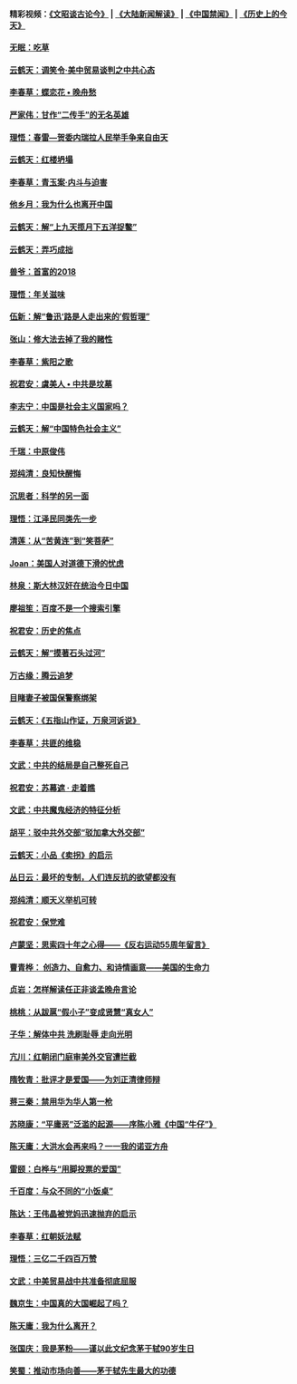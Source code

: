 #### 精彩视频：[《文昭谈古论今》](https://github.com/gfw-breaker/wenzhao/blob/master/README.md?t=01281530) | [《大陆新闻解读》](https://github.com/gfw-breaker/ntdtv-comedy/blob/master/README.md?t=01281530) | [《中国禁闻》](https://github.com/gfw-breaker/ntdtv-news/blob/master/README.md?t=01281530) | [《历史上的今天》](https://github.com/gfw-breaker/today-in-history/blob/master/README.md?t=01281530) 

#### [无眠：吃草](../pages/nsc993/n11007940.md?t=01281530) 

#### [云鹤天：调笑令‧美中贸易谈判之中共心态](../pages/nsc993/n11007670.md?t=01281530) 

#### [李春草：蝶恋花  •  晚舟愁](../pages/nsc993/n11006605.md?t=01281530) 

#### [严家伟：甘作“二传手”的无名英雄](../pages/nsc993/n11005340.md?t=01281530) 

#### [理悟：春雷—贺委内瑞拉人民举手争来自由天](../pages/nsc993/n11005334.md?t=01281530) 

#### [云鹤天：红楼坍塌](../pages/nsc993/n11005318.md?t=01281530) 

#### [李春草：青玉案·内斗与迫害](../pages/nsc993/n11005306.md?t=01281530) 

#### [他乡月：我为什么也离开中国](../pages/nsc993/n11003553.md?t=01281530) 

#### [云鹤天：解“上九天揽月下五洋捉鳖”](../pages/nsc993/n11000750.md?t=01281530) 

#### [云鹤天：弄巧成拙](../pages/nsc993/n11000722.md?t=01281530) 

#### [兽爷：首富的2018](../pages/nsc993/n11000693.md?t=01281530) 

#### [理悟：年关滋味](../pages/nsc993/n10998847.md?t=01281530) 

#### [伍新：解“鲁迅‘路是人走出来的’假哲理”](../pages/nsc993/n10998777.md?t=01281530) 

#### [张山：修大法去掉了我的赌性](../pages/nsc993/n10997702.md?t=01281530) 

#### [李春草：紫阳之歌](../pages/nsc993/n10997679.md?t=01281530) 

#### [祝君安：虞美人 • 中共是坟墓](../pages/nsc993/n10996090.md?t=01281530) 

#### [李志宁：中国是社会主义国家吗？](../pages/nsc993/n10996097.md?t=01281530) 

#### [云鹤天：解“中国特色社会主义”](../pages/nsc993/n10996043.md?t=01281530) 

#### [千瑞：中原俊伟](../pages/nsc993/n10995401.md?t=01281530) 

#### [郑纯清：良知快醒悔](../pages/nsc993/n10995385.md?t=01281530) 

#### [沉思者：科学的另一面](../pages/nsc993/n10996074.md?t=01281530) 

#### [理悟：江泽民同类先一步](../pages/nsc993/n10995378.md?t=01281530) 

#### [清莲：从“苦黄连”到“笑菩萨”](../pages/nsc993/n10995466.md?t=01281530) 

#### [Joan：美国人对道德下滑的忧虑](../pages/nsc993/n10995424.md?t=01281530) 

#### [林泉：斯大林汉奸在统治今日中国](../pages/nsc993/n10995210.md?t=01281530) 

#### [廖祖笙：百度不是一个搜索引擎](../pages/nsc993/n10994961.md?t=01281530) 

#### [祝君安：历史的焦点](../pages/nsc993/n10994925.md?t=01281530) 

#### [云鹤天：解“摸著石头过河”](../pages/nsc993/n10993325.md?t=01281530) 

#### [万古缘：腾云追梦](../pages/nsc993/n10993120.md?t=01281530) 

#### [目睹妻子被国保警察绑架](../pages/nsc993/n10991525.md?t=01281530) 

#### [云鹤天：《五指山作证，万泉河诉说》](../pages/nsc993/n10991603.md?t=01281530) 

#### [李春草：共匪的维稳](../pages/nsc993/n10991348.md?t=01281530) 

#### [文武：中共的结局是自己整死自己](../pages/nsc993/n10989899.md?t=01281530) 

#### [祝君安：苏幕遮 · 走着瞧](../pages/nsc993/n10988901.md?t=01281530) 

#### [文武：中共魔鬼经济的特征分析](../pages/nsc993/n10987387.md?t=01281530) 

#### [胡平：驳中共外交部“驳加拿大外交部”](../pages/nsc993/n10987378.md?t=01281530) 

#### [云鹤天：小品《卖拐》的启示](../pages/nsc993/n10984392.md?t=01281530) 

#### [丛日云：最坏的专制，人们连反抗的欲望都没有](../pages/nsc993/n10984377.md?t=01281530) 

#### [郑纯清：顺天义举机可转](../pages/nsc993/n10984369.md?t=01281530) 

#### [祝君安：保党难](../pages/nsc993/n10984362.md?t=01281530) 

#### [卢蒙坚：思索四十年之心得——《反右运动55周年留言》](../pages/nsc993/n10984355.md?t=01281530) 

#### [曹青桦： 创造力、自愈力、和诗情画意——美国的生命力](../pages/nsc993/n10984216.md?t=01281530) 

#### [贞岩：怎样解读任正非谈孟晚舟言论](../pages/nsc993/n10984650.md?t=01281530) 

#### [桃桃：从跋扈“假小子”变成贤慧“真女人”](../pages/nsc993/n10984416.md?t=01281530) 

#### [子华：解体中共 洗刷耻辱 走向光明](../pages/nsc993/n10984019.md?t=01281530) 

#### [亢川：红朝闭门庭审美外交官遭拦截](../pages/nsc993/n10984050.md?t=01281530) 

#### [隋牧青：批评才是爱国——为刘正清律师辩](../pages/nsc993/n10983057.md?t=01281530) 

#### [蒋三秦：禁用华为华人第一枪](../pages/nsc993/n10982973.md?t=01281530) 

#### [苏晓康：“平庸恶”泛滥的起源——序陈小雅《中国“牛仔”》](../pages/nsc993/n10982008.md?t=01281530) 

#### [陈天庸：大洪水会再来吗？一一我的诺亚方舟](../pages/nsc993/n10981086.md?t=01281530) 

#### [雷颐：白桦与“用脚投票的爱国”](../pages/nsc993/n10981048.md?t=01281530) 

#### [千百度：与众不同的“小饭桌”](../pages/nsc993/n10978639.md?t=01281530) 

#### [陈达：王伟晶被党妈迅速抛弃的启示](../pages/nsc993/n10976450.md?t=01281530) 

#### [李春草：红朝妖法赋](../pages/nsc993/n10976387.md?t=01281530) 

#### [理悟：三亿二千四百万赞](../pages/nsc993/n10975966.md?t=01281530) 

#### [文武：中美贸易战中共准备彻底屈服](../pages/nsc993/n10974571.md?t=01281530) 

#### [魏京生：中国真的大国崛起了吗？](../pages/nsc993/n10974530.md?t=01281530) 

#### [陈天庸：我为什么离开？](../pages/nsc993/n10974493.md?t=01281530) 

#### [张国庆：我是茅粉——谨以此文纪念茅于轼90岁生日](../pages/nsc993/n10974477.md?t=01281530) 

#### [笑蜀：推动市场向善——茅于轼先生最大的功德](../pages/nsc993/n10974451.md?t=01281530) 

